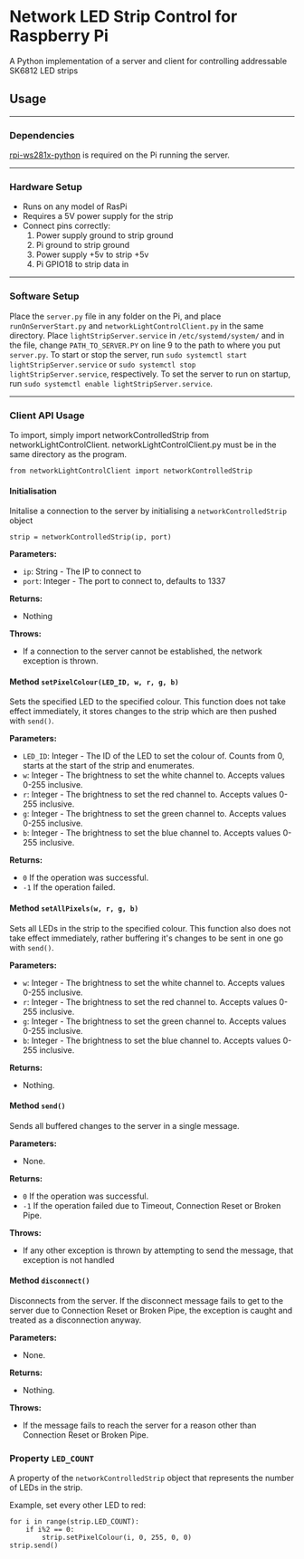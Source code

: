 # Network LED Strip Control for Raspberry Pi

A Python implementation of a server and client for controlling addressable SK6812 LED strips

## Usage

---

### Dependencies

[rpi-ws281x-python](https://github.com/rpi-ws281x/rpi-ws281x-python) is required on the Pi running the server.

---

### Hardware Setup

- Runs on any model of RasPi
- Requires a 5V power supply for the strip
- Connect pins correctly:
    1. Power supply ground to strip ground
    2. Pi ground to strip ground
    3. Power supply +5v to strip +5v
    4. Pi GPIO18 to strip data in

---

### Software Setup

Place the `server.py` file in any folder on the Pi, and place `runOnServerStart.py` and `networkLightControlClient.py` in the same directory. Place `lightStripServer.service` in `/etc/systemd/system/` and in the file, change `PATH_TO_SERVER.PY` on line 9 to the path to where you put `server.py`. To start or stop the server, run `sudo systemctl start lightStripServer.service` or `sudo systemctl stop lightStripServer.service`, respectively. To set the server to run on startup, run `sudo systemctl enable lightStripServer.service`.

---

### Client API Usage

To import, simply import networkControlledStrip from networkLightControlClient. networkLightControlClient.py must be in the same directory as the program.

`from networkLightControlClient import networkControlledStrip`

#### Initialisation

Initalise a connection to the server by initialising a `networkControlledStrip` object

`strip = networkControlledStrip(ip, port)`

**Parameters:**

- `ip`: String - The IP to connect to
- `port`: Integer - The port to connect to, defaults to 1337

**Returns:**

- Nothing

**Throws:**

- If a connection to the server cannot be established, the network exception is thrown.

#### Method `setPixelColour(LED_ID, w, r, g, b)`

Sets the specified LED to the specified colour. This function does not take effect immediately, it stores changes to the strip which are then pushed with `send()`.

**Parameters:**

- `LED_ID`: Integer - The ID of the LED to set the colour of. Counts from 0, starts at the start of the strip and enumerates.
- `w`: Integer - The brightness to set the white channel to. Accepts values 0-255 inclusive.
- `r`: Integer - The brightness to set the red channel to. Accepts values 0-255 inclusive.
- `g`: Integer - The brightness to set the green channel to. Accepts values 0-255 inclusive.
- `b`: Integer - The brightness to set the blue channel to. Accepts values 0-255 inclusive.

**Returns:**

- `0` If the operation was successful.
- `-1` If the operation failed.

#### Method `setAllPixels(w, r, g, b)`

Sets all LEDs in the strip to the specified colour. This function also does not take effect immediately, rather buffering it's changes to be sent in one go with `send()`.

**Parameters:**

- `w`: Integer - The brightness to set the white channel to. Accepts values 0-255 inclusive.
- `r`: Integer - The brightness to set the red channel to. Accepts values 0-255 inclusive.
- `g`: Integer - The brightness to set the green channel to. Accepts values 0-255 inclusive.
- `b`: Integer - The brightness to set the blue channel to. Accepts values 0-255 inclusive.

**Returns:**

- Nothing.

#### Method `send()`

Sends all buffered changes to the server in a single message.

**Parameters:**

- None.

**Returns:**

- `0` If the operation was successful.
- `-1` If the operation failed due to Timeout, Connection Reset or Broken Pipe.

**Throws:**

- If any other exception is thrown by attempting to send the message, that exception is not handled

#### Method `disconnect()`

Disconnects from the server. If the disconnect message fails to get to the server due to Connection Reset or Broken Pipe, the exception is caught and treated as a disconnection anyway.

**Parameters:**

- None.

**Returns:**

- Nothing.

**Throws:**

- If the message fails to reach the server for a reason other than Connection Reset or Broken Pipe.

### Property `LED_COUNT`

A property of the `networkControlledStrip` object that represents the number of LEDs in the strip.

Example, set every other LED to red:

    for i in range(strip.LED_COUNT):
        if i%2 == 0:
            strip.setPixelColour(i, 0, 255, 0, 0)
    strip.send()